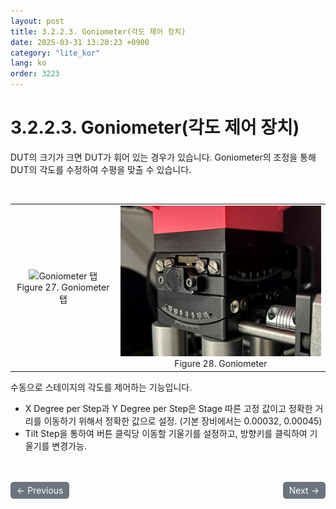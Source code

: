 ```yaml
---
layout: post
title: 3.2.2.3.	Goniometer(각도 제어 장치)
date: 2025-03-31 13:20:23 +0900
category: "lite_kor"
lang: ko
order: 3223
---
```


# 3.2.2.3. Goniometer(각도 제어 장치)

DUT의 크기가 크면 DUT가 휘어 있는 경우가 있습니다. Goniometer의 조정을 통해 DUT의 각도를 수정하여 수평을 맞출 수 있습니다.

<br/> <!-- 한줄 띄기 -->

<!-- 2x2 이미지 테이블 -->
<table align="center">
  <tr>
    <td align="center">
      <img src="/assets/Chapter-3/Goniometer 탭.png" alt="Goniometer 탭">
      <div>Figure 27. Goniometer 탭</div>
    </td>
    <td align="center">
      <img src="/assets/Chapter-3/Goniometer.png" alt="Goniometer">
      <div>Figure 28. Goniometer</div>
    </td>
  </tr>
</table>

수동으로 스테이지의 각도를 제어하는 기능입니다.
-	X Degree per Step과 Y Degree per Step은 Stage 따른 고정 값이고 정확한 거리를 이동하기 위해서 정확한 값으로 설정. (기본 장비에서는 0.00032, 0.00045)
-	Tilt Step을 통하여 버튼 클릭당 이동할 기울기를 설정하고, 방향키를 클릭하여 기울기를 변경가능.

<!-- 이전/다음 페이지 버튼 -->
<br/>
<br/>
<div style="display: flex; justify-content: space-between; align-items: center; margin-top: 10;">
  <!-- 이전 페이지 버튼 -->
  <a href="/manuals/manuals_lite_kor/Chapter 3/Chapter 3-2-2-2/" class="btn btn-primary" style="display: inline-block; padding: 5px 10px; background-color: #6c757d; color: white; text-decoration: none; border-radius: 5px;">
    ← Previous
  </a>

  <!-- 다음 페이지 버튼 -->
  <a href="/manuals/manuals_lite_kor/Chapter 3/Chapter 3-2-2-4/" class="btn btn-primary" style="display: inline-block; padding: 5px 10px; background-color: #6c757d; color: white; text-decoration: none; border-radius: 5px;">
    Next →
  </a>
</div>